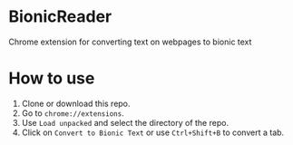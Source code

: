 # BionicReader
Chrome extension for converting text on webpages to bionic text

# How to use
1. Clone or download this repo. 
2. Go to `chrome://extensions`.
3. Use `Load unpacked` and select the directory of the repo.
4. Click on `Convert to Bionic Text` or use `Ctrl+Shift+B` to convert a tab. 